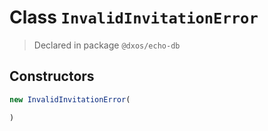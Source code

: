 # Class `InvalidInvitationError`
> Declared in package `@dxos/echo-db`

## Constructors
```ts
new InvalidInvitationError(

)
```
